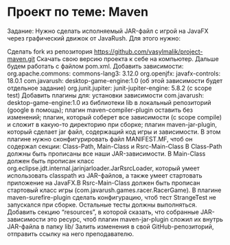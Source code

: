# Проект по теме: Maven
Задание: Нужно сделать исполняемый JAR-файл с игрой на JavaFX через графический движок от JavaRush.
Для этого нужно:

Сделать fork из репозитория https://github.com/vasylmalik/project-maven.git
Скачать свою версию проекта к себе на компьютер. Дальше будем работать с файлом pom.xml.
Добавить зависимости:
  org.apache.commons: commons-lang3: 3.12.0
  org.openjfx: javafx-controls: 18.0.1
  com.javarush: desktop-game-engine:1.0 (об этой зависимости будет отдельное задание)
  org.junit.jupiter: junit-jupiter-engine: 5.8.2 (с scope test)
Добавить плагины для:
  установки зависимости com.javarush: desktop-game-engine:1.0 из библиотеки lib в локальный репозиторий (google в помощь);
  плагин maven-compiler-plugin оставить без изменений;
  плагин, который соберет все зависимости (с scope compile) и сложит в какую-то директорию при сборке;
  плагин maven-jar-plugin, который сделает jar файл, содержащий код игры и зависимости. В этом плагине нужно сконфигурировать файл MANIFEST.MF, чтоб он содержал секции: Class-Path, Main-Class и Rsrc-Main-Class
В Class-Path должны быть прописаны все наши JAR-зависимости.
В Main-Class должен быть прописан класс org.eclipse.jdt.internal.jarinjarloader.JarRsrcLoader, который умеет использовать classpath из JAR-файлов, а также умеет стартовать приложение на JavaFX.В Rsrc-Main-Class должен быть прописан стартовый класс игры (com.javarush.games.racer.RacerGame).
В плагине maven-surefire-plugin сделать конфигурацию, чтоб тест StrangeTest не запускался при сборке. Остальные тесты должны выполняться.
Добавить секцию “resources”, в которой сказать, что собранные JAR-зависимости это ресурс, чтоб плагин maven-jar-plugin сложил их внутрь JAR-файла в папку lib/
Залить изменения в свой GitHub-репозиторий, отправить ссылку на него преподавателю.
